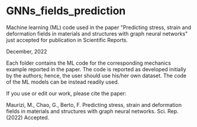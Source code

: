 # GNNs_fields_prediction

Machine learning (ML) code used in the paper "Predicting stress, strain and deformation fields in materials and structures with graph neural networks"
just accepted for publication in Scientific Reports. 

December, 2022

Each folder contains the ML code for the corresponding mechanics example reported in the paper. The code is reported as developed initially by the authors; hence, the user should use his/her own dataset. The code of the ML models can be instead readily used. 

If you use or edit our work, please cite the paper:

Maurizi, M., Chao, G., Berto, F. Predicting stress, strain and deformation fields in materials and structures with graph neural networks. Sci. Rep. (2022) Accepted.
